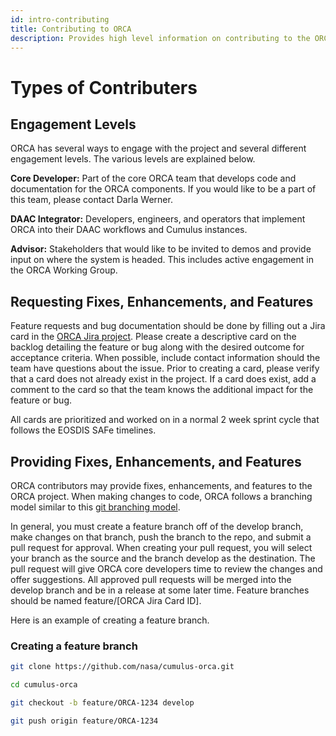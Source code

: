```yaml
---
id: intro-contributing
title: Contributing to ORCA
description: Provides high level information on contributing to the ORCA project.
---
```

# Types of Contributers
## Engagement Levels
ORCA has several ways to engage with the project and several different
engagement levels. The various levels are explained below.

**Core Developer:**  Part of the core ORCA team that develops code and 
documentation for the ORCA components. If you would like to be a part of
this team, please contact Darla Werner.

**DAAC Integrator:**  Developers, engineers, and operators that implement
ORCA into their DAAC workflows and Cumulus instances.

**Advisor:**  Stakeholders that would like to be invited to demos and
provide input on where the system is headed. This includes active engagement
in the ORCA Working Group.

## Requesting Fixes, Enhancements, and Features
Feature requests and bug documentation should be done by filling out a Jira
card in the [ORCA Jira project](https://bugs.earthdata.nasa.gov/secure/RapidBoard.jspa?rapidView=985&projectKey=ORCA&view=planning.nodetail).
Please create a descriptive card on the backlog detailing the feature or
bug along with the desired outcome for acceptance criteria. When possible,
include contact information should the team have questions about the issue.
Prior to creating a card, please verify that a card does not already exist
in the project. If a card does exist, add a comment to the card so that the
team knows the additional impact for the feature or bug.

All cards are prioritized and worked on in a normal 2 week sprint cycle
that follows the EOSDIS SAFe timelines.

## Providing Fixes, Enhancements, and Features
ORCA contributors may provide fixes, enhancements, and features to the ORCA
project. When making changes to code, ORCA follows a branching model
similar to this [git branching model](https://nvie.com/posts/a-successful-git-branching-model/).

In general, you must create a feature branch off of the develop branch, make
changes on that branch, push the branch to the repo, and submit a pull
request for approval. When creating your pull request, you will select your
branch as the source and the branch develop as the destination. The pull
request will give ORCA core developers time to review the changes and offer
suggestions. All approved pull requests will be merged into the develop
branch and be in a release at some later time. Feature branches should be
named feature/[ORCA Jira Card ID].

Here is an example of creating a feature branch.

### Creating a feature branch

```bash
git clone https://github.com/nasa/cumulus-orca.git

cd cumulus-orca

git checkout -b feature/ORCA-1234 develop

git push origin feature/ORCA-1234
```

